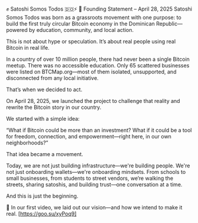✊ Satoshi Somos Todos 🇩🇴⚡️
📌 Founding Statement – April 28, 2025
Satoshi Somos Todos was born as a grassroots movement with one purpose:
to build the first truly circular Bitcoin economy in the Dominican Republic—
powered by education, community, and local action.

This is not about hype or speculation.
It’s about real people using real Bitcoin in real life.

In a country of over 10 million people, there had never been a single Bitcoin meetup.
There was no accessible education.
Only 65 scattered businesses were listed on BTCMap.org—most of them isolated, unsupported, and disconnected from any local initiative.

That’s when we decided to act.

On April 28, 2025, we launched the project to challenge that reality and rewrite the Bitcoin story in our country.

We started with a simple idea:

“What if Bitcoin could be more than an investment? What if it could be a tool for freedom, connection, and empowerment—right here, in our own neighborhoods?”

That idea became a movement.

Today, we are not just building infrastructure—we're building people.
We're not just onboarding wallets—we're onboarding mindsets.
From schools to small businesses, from students to street vendors, we’re walking the streets, sharing satoshis, and building trust—one conversation at a time.

And this is just the beginning.

🎥 In our first video, we laid out our vision—and how we intend to make it real.
[https://goo.su/xyPoq9]